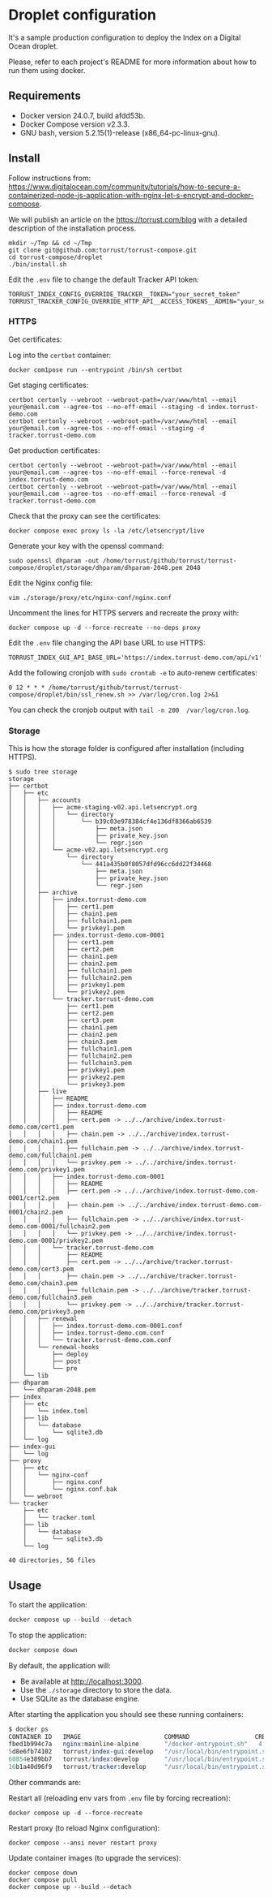 # Droplet configuration

It's a sample production configuration to deploy the Index on a Digital Ocean droplet.

Please, refer to each project's README for more information about how to run them using docker.

## Requirements

- Docker version 24.0.7, build afdd53b.
- Docker Compose version v2.3.3.
- GNU bash, version 5.2.15(1)-release (x86_64-pc-linux-gnu).

## Install

Follow instructions from: <https://www.digitalocean.com/community/tutorials/how-to-secure-a-containerized-node-js-application-with-nginx-let-s-encrypt-and-docker-compose>.

We will publish an article on the <https://torrust.com/blog> with a detailed description of
the installation process.

```console
mkdir ~/Tmp && cd ~/Tmp
git clone git@github.com:torrust/torrust-compose.git
cd torrust-compose/droplet
./bin/install.sh
```

Edit the `.env` file to change the default Tracker API token:

```console
TORRUST_INDEX_CONFIG_OVERRIDE_TRACKER__TOKEN="your_secret_token"
TORRUST_TRACKER_CONFIG_OVERRIDE_HTTP_API__ACCESS_TOKENS__ADMIN="your_secret_token"
```

### HTTPS

Get certificates:

Log into the `certbot` container:

```console
docker com1pose run --entrypoint /bin/sh certbot
```

Get staging certificates:

```console
certbot certonly --webroot --webroot-path=/var/www/html --email your@email.com --agree-tos --no-eff-email --staging -d index.torrust-demo.com
certbot certonly --webroot --webroot-path=/var/www/html --email your@email.com --agree-tos --no-eff-email --staging -d tracker.torrust-demo.com
```

Get production certificates:

```console
certbot certonly --webroot --webroot-path=/var/www/html --email your@email.com --agree-tos --no-eff-email --force-renewal -d index.torrust-demo.com
certbot certonly --webroot --webroot-path=/var/www/html --email your@email.com --agree-tos --no-eff-email --force-renewal -d tracker.torrust-demo.com
```

Check that the proxy can see the certificates:

```console
docker compose exec proxy ls -la /etc/letsencrypt/live
```

Generate your key with the openssl command:

```console
sudo openssl dhparam -out /home/torrust/github/torrust/torrust-compose/droplet/storage/dhparam/dhparam-2048.pem 2048
```

Edit the Nginx config file:

```console
vim ./storage/proxy/etc/nginx-conf/nginx.conf
```

Uncomment the lines for HTTPS servers and recreate the proxy with:

```console
docker compose up -d --force-recreate --no-deps proxy
```

Edit the `.env` file changing the API base URL to use HTTPS:

```console
TORRUST_INDEX_GUI_API_BASE_URL='https://index.torrust-demo.com/api/v1'
```

Add the following cronjob with `sudo crontab -e` to auto-renew certificates:

```text
0 12 * * * /home/torrust/github/torrust/torrust-compose/droplet/bin/ssl_renew.sh >> /var/log/cron.log 2>&1
```

You can check the cronjob output with `tail -n 200  /var/log/cron.log`.

### Storage

This is how the storage folder is configured after installation (including HTTPS).

```console
$ sudo tree storage
storage
├── certbot
│   ├── etc
│   │   ├── accounts
│   │   │   ├── acme-staging-v02.api.letsencrypt.org
│   │   │   │   └── directory
│   │   │   │       └── b39c03e978384cf4e136df8366ab6539
│   │   │   │           ├── meta.json
│   │   │   │           ├── private_key.json
│   │   │   │           └── regr.json
│   │   │   └── acme-v02.api.letsencrypt.org
│   │   │       └── directory
│   │   │           └── 441a435b0f8057dfd96cc6dd22f34468
│   │   │               ├── meta.json
│   │   │               ├── private_key.json
│   │   │               └── regr.json
│   │   ├── archive
│   │   │   ├── index.torrust-demo.com
│   │   │   │   ├── cert1.pem
│   │   │   │   ├── chain1.pem
│   │   │   │   ├── fullchain1.pem
│   │   │   │   └── privkey1.pem
│   │   │   ├── index.torrust-demo.com-0001
│   │   │   │   ├── cert1.pem
│   │   │   │   ├── cert2.pem
│   │   │   │   ├── chain1.pem
│   │   │   │   ├── chain2.pem
│   │   │   │   ├── fullchain1.pem
│   │   │   │   ├── fullchain2.pem
│   │   │   │   ├── privkey1.pem
│   │   │   │   └── privkey2.pem
│   │   │   └── tracker.torrust-demo.com
│   │   │       ├── cert1.pem
│   │   │       ├── cert2.pem
│   │   │       ├── cert3.pem
│   │   │       ├── chain1.pem
│   │   │       ├── chain2.pem
│   │   │       ├── chain3.pem
│   │   │       ├── fullchain1.pem
│   │   │       ├── fullchain2.pem
│   │   │       ├── fullchain3.pem
│   │   │       ├── privkey1.pem
│   │   │       ├── privkey2.pem
│   │   │       └── privkey3.pem
│   │   ├── live
│   │   │   ├── README
│   │   │   ├── index.torrust-demo.com
│   │   │   │   ├── README
│   │   │   │   ├── cert.pem -> ../../archive/index.torrust-demo.com/cert1.pem
│   │   │   │   ├── chain.pem -> ../../archive/index.torrust-demo.com/chain1.pem
│   │   │   │   ├── fullchain.pem -> ../../archive/index.torrust-demo.com/fullchain1.pem
│   │   │   │   └── privkey.pem -> ../../archive/index.torrust-demo.com/privkey1.pem
│   │   │   ├── index.torrust-demo.com-0001
│   │   │   │   ├── README
│   │   │   │   ├── cert.pem -> ../../archive/index.torrust-demo.com-0001/cert2.pem
│   │   │   │   ├── chain.pem -> ../../archive/index.torrust-demo.com-0001/chain2.pem
│   │   │   │   ├── fullchain.pem -> ../../archive/index.torrust-demo.com-0001/fullchain2.pem
│   │   │   │   └── privkey.pem -> ../../archive/index.torrust-demo.com-0001/privkey2.pem
│   │   │   └── tracker.torrust-demo.com
│   │   │       ├── README
│   │   │       ├── cert.pem -> ../../archive/tracker.torrust-demo.com/cert3.pem
│   │   │       ├── chain.pem -> ../../archive/tracker.torrust-demo.com/chain3.pem
│   │   │       ├── fullchain.pem -> ../../archive/tracker.torrust-demo.com/fullchain3.pem
│   │   │       └── privkey.pem -> ../../archive/tracker.torrust-demo.com/privkey3.pem
│   │   ├── renewal
│   │   │   ├── index.torrust-demo.com-0001.conf
│   │   │   ├── index.torrust-demo.com.conf
│   │   │   └── tracker.torrust-demo.com.conf
│   │   └── renewal-hooks
│   │       ├── deploy
│   │       ├── post
│   │       └── pre
│   └── lib
├── dhparam
│   └── dhparam-2048.pem
├── index
│   ├── etc
│   │   └── index.toml
│   ├── lib
│   │   └── database
│   │       └── sqlite3.db
│   └── log
├── index-gui
│   └── log
├── proxy
│   ├── etc
│   │   └── nginx-conf
│   │       ├── nginx.conf
│   │       └── nginx.conf.bak
│   └── webroot
└── tracker
    ├── etc
    │   └── tracker.toml
    ├── lib
    │   └── database
    │       └── sqlite3.db
    └── log

40 directories, 56 files
```

## Usage

To start the application:

```s
docker compose up --build --detach
```

To stop the application:

```s
docker compose down
```

By default, the application will:

- Be available at <http://localhost:3000>.
- Use the `./storage` directory to store the data.
- Use SQLite as the database engine.

After starting the application you should see these running containers:

```s
$ docker ps
CONTAINER ID   IMAGE                       COMMAND                  CREATED         STATUS                   PORTS                                                                                                                                       NAMES
fbed1b994c7a   nginx:mainline-alpine       "/docker-entrypoint.sh"   4 minutes ago   Up 4 minutes             0.0.0.0:80->80/tcp, :::80->80/tcp, 0.0.0.0:443->443/tcp, :::443->443/tcp                                                                    proxy
5d8e6fb74102   torrust/index-gui:develop   "/usr/local/bin/entrypoint.sh"   4 minutes ago   Up 4 minutes (healthy)   0.0.0.0:3000->3000/tcp, :::3000->3000/tcp                                                                                                   index-gui
60854e389bb7   torrust/index:develop       "/usr/local/bin/entrypoint.sh"   4 minutes ago   Up 4 minutes (healthy)   0.0.0.0:3001->3001/tcp, :::3001->3001/tcp                                                                                                   index
16b1a40d96f9   torrust/tracker:develop     "/usr/local/bin/entrypoint.sh"   4 minutes ago   Up 4 minutes (healthy)   0.0.0.0:1212->1212/tcp, :::1212->1212/tcp, 0.0.0.0:7070->7070/tcp, :::7070->7070/tcp, 1313/tcp, 0.0.0.0:6969->6969/udp, :::6969->6969/udp   tracker
```

Other commands are:

Restart all (reloading env vars from `.env` file by forcing recreation):

```console
docker compose up -d --force-recreate
```

Restart proxy (to reload Nginx configuration):

```console
docker compose --ansi never restart proxy
```

Update container images (to upgrade the services):

```console
docker compose down
docker compose pull
docker compose up --build --detach
```
